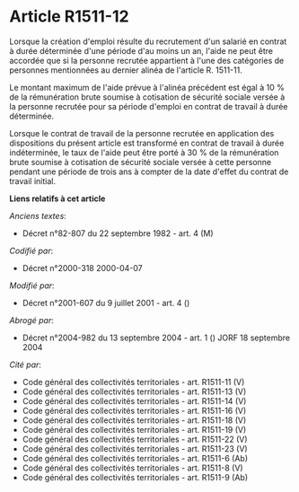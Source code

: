 # Article R1511-12

Lorsque la création d'emploi résulte du recrutement d'un salarié en contrat à durée déterminée d'une période d'au moins un
an, l'aide ne peut être accordée que si la personne recrutée appartient à l'une des catégories de personnes mentionnées au
dernier alinéa de l'article R. 1511-11.

Le montant maximum de l'aide prévue à l'alinéa précédent est égal à 10 % de la rémunération brute soumise à cotisation de
sécurité sociale versée à la personne recrutée pour sa période d'emploi en contrat de travail à durée déterminée.

Lorsque le contrat de travail de la personne recrutée en application des dispositions du présent article est transformé en
contrat de travail à durée indéterminée, le taux de l'aide peut être porté à 30 % de la rémunération brute soumise à
cotisation de sécurité sociale versée à cette personne pendant une période de trois ans à compter de la date d'effet du
contrat de travail initial.

**Liens relatifs à cet article**

_Anciens textes_:

  - Décret n°82-807 du 22 septembre 1982 - art. 4 (M)

_Codifié par_:

  - Décret n°2000-318 2000-04-07

_Modifié par_:

  - Décret n°2001-607 du 9 juillet 2001 - art. 4 ()

_Abrogé par_:

  - Décret n°2004-982 du 13 septembre 2004 - art. 1 () JORF 18 septembre 2004

_Cité par_:

  - Code général des collectivités territoriales - art. R1511-11 (V)
  - Code général des collectivités territoriales - art. R1511-13 (V)
  - Code général des collectivités territoriales - art. R1511-14 (V)
  - Code général des collectivités territoriales - art. R1511-16 (V)
  - Code général des collectivités territoriales - art. R1511-18 (V)
  - Code général des collectivités territoriales - art. R1511-19 (V)
  - Code général des collectivités territoriales - art. R1511-22 (V)
  - Code général des collectivités territoriales - art. R1511-23 (V)
  - Code général des collectivités territoriales - art. R1511-6 (Ab)
  - Code général des collectivités territoriales - art. R1511-8 (V)
  - Code général des collectivités territoriales - art. R1511-9 (Ab)
